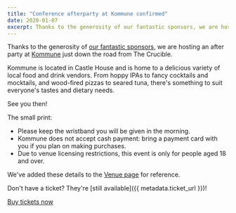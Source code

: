 ```yaml
---
title: "Conference afterparty at Kommune confirmed"
date: 2020-01-07
excerpt: Thanks to the generosity of our fantastic sponsors, we are hosting an after party at Kommune.
---
```

Thanks to the generosity of [our fantastic sponsors](/sponsors/), we are hosting an after party at [Kommune](http://kommune.co.uk/) just down the road from The Crucible.

Kommune is located in Castle House and is home to a delicious variety of local food and drink vendors. From hoppy IPAs to fancy cocktails and mocktails, and wood-fired pizzas to seared tuna, there's something to suit everyone's tastes and dietary needs.

See you then!

The small print:

- Please keep the wristband you will be given in the morning.
- Kommune does not accept cash payment: bring a payment card with you if you plan on making purchases.
- Due to venue licensing restrictions, this event is only for people aged 18 and over.

We've added these details to the [Venue page](/venue/) for reference.

Don't have a ticket? They're [still available]({{ metadata.ticket_url }})!

<a href="{{ metadata.ticket_url }}" class="c-button c-button--pop">Buy tickets now</a>
